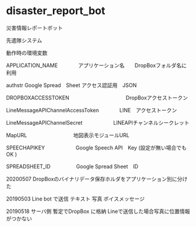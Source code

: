# disaster_report_bot
災害情報レポートボット

先遣隊システム

動作時の環境変数

APPLICATION_NAME　　　　アプリケーション名　　DropBoxフォルダ名に利用

authstr      Google Spread　Sheet アクセス認証用　JSON

DROPBOXACCESSTOKEN　　　　　　　　　　　DropBoxアクセストークン

LineMessageAPIChannelAccessToken　　　　LINE　アクセストークン

LineMessageAPIChannelSecret　　　　　　LINEAPIチャンネルシークレット

MapURL　　　　　　　　　地図表示モジュールURL

SPEECHAPIKEY　　　　　　Google Speech API　Key
             (設定が無い場合でもOK )

SPREADSHEET_ID　　　　　Google Spread Sheet　ID


20200507
DropBoxのバイナリデータ保存ホルダをアプリケーション別に分けた


20190503   Line bot で送信   テキスト  写真   ボイスメッセージ   

20190518   サーバ側 暫定でDropBox に格納   Lineで送信した場合写真に位置情報がつかない
